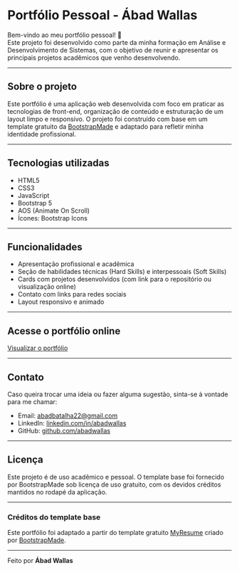 # Portfólio Pessoal - Ábad Wallas

Bem-vindo ao meu portfólio pessoal! 🚀  
Este projeto foi desenvolvido como parte da minha formação em Análise e Desenvolvimento de Sistemas, com o objetivo de reunir e apresentar os principais projetos acadêmicos que venho desenvolvendo.

---

## Sobre o projeto

Este portfólio é uma aplicação web desenvolvida com foco em praticar as tecnologias de front-end, organização de conteúdo e estruturação de um layout limpo e responsivo. O projeto foi construído com base em um template gratuito da [BootstrapMade](https://bootstrapmade.com/) e adaptado para refletir minha identidade profissional.

---

## Tecnologias utilizadas

- HTML5  
- CSS3  
- JavaScript  
- Bootstrap 5  
- AOS (Animate On Scroll)  
- Ícones: Bootstrap Icons  

---

## Funcionalidades

- Apresentação profissional e acadêmica
- Seção de habilidades técnicas (Hard Skills) e interpessoais (Soft Skills)
- Cards com projetos desenvolvidos (com link para o repositório ou visualização online)
- Contato com links para redes sociais
- Layout responsivo e animado

---

## Acesse o portfólio online

[Visualizar o portfólio](https://abadwallas.github.io/portfolio/)

---

## Contato

Caso queira trocar uma ideia ou fazer alguma sugestão, sinta-se à vontade para me chamar:

- Email: abadbatalha22@gmail.com  
- LinkedIn: [linkedin.com/in/abadwallas](https://www.linkedin.com/in/abadwallas/)  
- GitHub: [github.com/abadwallas](https://github.com/abadwallas)

---

## Licença

Este projeto é de uso acadêmico e pessoal. O template base foi fornecido por BootstrapMade sob licença de uso gratuito, com os devidos créditos mantidos no rodapé da aplicação.

---

### Créditos do template base

Este portfólio foi adaptado a partir do template gratuito [MyResume](https://bootstrapmade.com/free-html-bootstrap-template-my-resume/) criado por [BootstrapMade](https://bootstrapmade.com/).

---

Feito por **Ábad Wallas**
